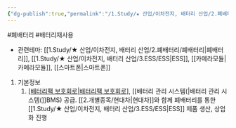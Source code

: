 ```yaml
---
{"dg-publish":true,"permalink":"/1.Study/★ 산업/이차전지, 배터리 산업/2.폐배터리/종목/파워로직스/","created":"2024-11-20T21:02:27.640+09:00","updated":"2025-06-03T20:07:21.442+09:00"}
---
```


#폐배터리 #배터리재사용




- 관련테마: [[1.Study/★ 산업/이차전지, 배터리 산업/2.폐배터리/폐배터리\|폐배터리]], [[1.Study/★ 산업/이차전지, 배터리 산업/3.ESS/ESS\|ESS]], [[카메라모듈\|카메라모듈]], [[스마트폰\|스마트폰]]


1. 기본정보
	1. [[배터리팩 보호회로\|배터리팩 보호회로]](PCM), [[배터리 관리 시스템(\|배터리 관리 시스템(]]BMS) 공급. [[2.개별종목/현대차\|현대차]]와 함께 폐배터리를 통한 [[1.Study/★ 산업/이차전지, 배터리 산업/3.ESS/ESS\|ESS]] 제품 생산, 상업화 진행